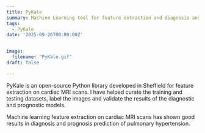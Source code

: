 ```yaml
---
title: PyKale
summary: Machine Learning tool for feature extraction and diagnosis and prognosis prediction from medical images
tags:
  - PyKale
date: '2025-09-26T00:00:00Z'


image:
  filename: "PyKale.gif"
draft: false

---
```


PyKale is an open-source Python library developed in Sheffield for feature extraction on cardiac MRI scans.  I have helped curate the training and testing datasets, label the images and validate the results of the diagnostic and prognostic models.

Machine learning feature extraction on cardiac MRI scans has shown good results in diagnosis and prognosis prediction of pulmonary hypertension. 